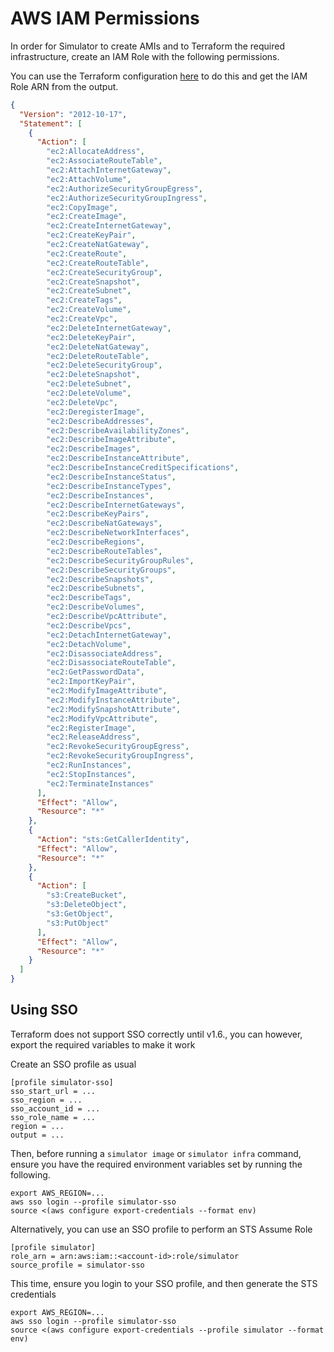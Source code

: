 # AWS IAM Permissions

In order for Simulator to create AMIs and to Terraform the required infrastructure, create an IAM Role with the
following permissions.

You can use the Terraform configuration [here](../terraform/workspaces/simulator-iam/main.tf) to do this and get the IAM
Role ARN from the output.

```json
{
  "Version": "2012-10-17",
  "Statement": [
    {
      "Action": [
        "ec2:AllocateAddress",
        "ec2:AssociateRouteTable",
        "ec2:AttachInternetGateway",
        "ec2:AttachVolume",
        "ec2:AuthorizeSecurityGroupEgress",
        "ec2:AuthorizeSecurityGroupIngress",
        "ec2:CopyImage",
        "ec2:CreateImage",
        "ec2:CreateInternetGateway",
        "ec2:CreateKeyPair",
        "ec2:CreateNatGateway",
        "ec2:CreateRoute",
        "ec2:CreateRouteTable",
        "ec2:CreateSecurityGroup",
        "ec2:CreateSnapshot",
        "ec2:CreateSubnet",
        "ec2:CreateTags",
        "ec2:CreateVolume",
        "ec2:CreateVpc",
        "ec2:DeleteInternetGateway",
        "ec2:DeleteKeyPair",
        "ec2:DeleteNatGateway",
        "ec2:DeleteRouteTable",
        "ec2:DeleteSecurityGroup",
        "ec2:DeleteSnapshot",
        "ec2:DeleteSubnet",
        "ec2:DeleteVolume",
        "ec2:DeleteVpc",
        "ec2:DeregisterImage",
        "ec2:DescribeAddresses",
        "ec2:DescribeAvailabilityZones",
        "ec2:DescribeImageAttribute",
        "ec2:DescribeImages",
        "ec2:DescribeInstanceAttribute",
        "ec2:DescribeInstanceCreditSpecifications",
        "ec2:DescribeInstanceStatus",
        "ec2:DescribeInstanceTypes",
        "ec2:DescribeInstances",
        "ec2:DescribeInternetGateways",
        "ec2:DescribeKeyPairs",
        "ec2:DescribeNatGateways",
        "ec2:DescribeNetworkInterfaces",
        "ec2:DescribeRegions",
        "ec2:DescribeRouteTables",
        "ec2:DescribeSecurityGroupRules",
        "ec2:DescribeSecurityGroups",
        "ec2:DescribeSnapshots",
        "ec2:DescribeSubnets",
        "ec2:DescribeTags",
        "ec2:DescribeVolumes",
        "ec2:DescribeVpcAttribute",
        "ec2:DescribeVpcs",
        "ec2:DetachInternetGateway",
        "ec2:DetachVolume",
        "ec2:DisassociateAddress",
        "ec2:DisassociateRouteTable",
        "ec2:GetPasswordData",
        "ec2:ImportKeyPair",
        "ec2:ModifyImageAttribute",
        "ec2:ModifyInstanceAttribute",
        "ec2:ModifySnapshotAttribute",
        "ec2:ModifyVpcAttribute",
        "ec2:RegisterImage",
        "ec2:ReleaseAddress",
        "ec2:RevokeSecurityGroupEgress",
        "ec2:RevokeSecurityGroupIngress",
        "ec2:RunInstances",
        "ec2:StopInstances",
        "ec2:TerminateInstances"
      ],
      "Effect": "Allow",
      "Resource": "*"
    },
    {
      "Action": "sts:GetCallerIdentity",
      "Effect": "Allow",
      "Resource": "*"
    },
    {
      "Action": [
        "s3:CreateBucket",
        "s3:DeleteObject",
        "s3:GetObject",
        "s3:PutObject"
      ],
      "Effect": "Allow",
      "Resource": "*"
    }
  ]
}
```

## Using SSO

Terraform does not support SSO correctly until v1.6., you can however, export the required variables to make it work

Create an SSO profile as usual

```shell
[profile simulator-sso]
sso_start_url = ...
sso_region = ...
sso_account_id = ...
sso_role_name = ...
region = ...
output = ...
```

Then, before running a `simulator image` or `simulator infra` command, ensure you have the required environment
variables set by running the following.

```shell
export AWS_REGION=...
aws sso login --profile simulator-sso
source <(aws configure export-credentials --format env)
```

Alternatively, you can use an SSO profile to perform an STS Assume Role

```shell
[profile simulator]
role_arn = arn:aws:iam::<account-id>:role/simulator
source_profile = simulator-sso
```

This time, ensure you login to your SSO profile, and then generate the STS credentials

```shell
export AWS_REGION=...
aws sso login --profile simulator-sso
source <(aws configure export-credentials --profile simulator --format env)
```


